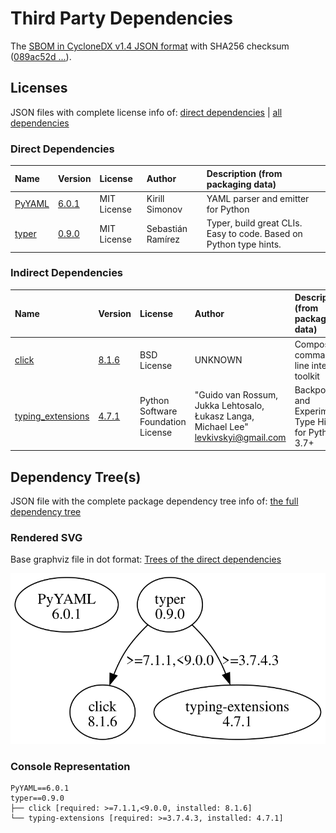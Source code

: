# Third Party Dependencies

<!--[[[fill sbom_sha256()]]]-->
The [SBOM in CycloneDX v1.4 JSON format](https://git.sr.ht/~sthagen/magnetismi/blob/default/sbom/cdx.json) with SHA256 checksum ([089ac52d ...](https://git.sr.ht/~sthagen/magnetismi/blob/default/sbom/cdx.json.sha256 "sha256:089ac52d8ffadccc57e275e4e788da42b9e67532724fedd7c27755c3da396ea7")).
<!--[[[end]]] (checksum: 0380ef4e8d27be6e3bee91eee569c9e7)-->
## Licenses 

JSON files with complete license info of: [direct dependencies](direct-dependency-licenses.json) | [all dependencies](all-dependency-licenses.json)

### Direct Dependencies

<!--[[[fill direct_dependencies_table()]]]-->
| Name                                       | Version                                         | License     | Author            | Description (from packaging data)                                  |
|:-------------------------------------------|:------------------------------------------------|:------------|:------------------|:-------------------------------------------------------------------|
| [PyYAML](https://pyyaml.org/)              | [6.0.1](https://pypi.org/project/PyYAML/6.0.1/) | MIT License | Kirill Simonov    | YAML parser and emitter for Python                                 |
| [typer](https://github.com/tiangolo/typer) | [0.9.0](https://pypi.org/project/typer/0.9.0/)  | MIT License | Sebastián Ramírez | Typer, build great CLIs. Easy to code. Based on Python type hints. |
<!--[[[end]]] (checksum: 57e70643e2e7dd9ac365b0676b61d886)-->

### Indirect Dependencies

<!--[[[fill indirect_dependencies_table()]]]-->
| Name                                                             | Version                                                    | License                            | Author                                                                                | Description (from packaging data)                      |
|:-----------------------------------------------------------------|:-----------------------------------------------------------|:-----------------------------------|:--------------------------------------------------------------------------------------|:-------------------------------------------------------|
| [click](https://palletsprojects.com/p/click/)                    | [8.1.6](https://pypi.org/project/click/8.1.6/)             | BSD License                        | UNKNOWN                                                                               | Composable command line interface toolkit              |
| [typing_extensions](https://github.com/python/typing_extensions) | [4.7.1](https://pypi.org/project/typing_extensions/4.7.1/) | Python Software Foundation License | "Guido van Rossum, Jukka Lehtosalo, Łukasz Langa, Michael Lee" <levkivskyi@gmail.com> | Backported and Experimental Type Hints for Python 3.7+ |
<!--[[[end]]] (checksum: fd2e7cf8cf683f64a491595a9d89935b)-->

## Dependency Tree(s)

JSON file with the complete package dependency tree info of: [the full dependency tree](package-dependency-tree.json)

### Rendered SVG

Base graphviz file in dot format: [Trees of the direct dependencies](package-dependency-tree.dot.txt)

<img src="./package-dependency-tree.svg" alt="Trees of the direct dependencies" title="Trees of the direct dependencies"/>

### Console Representation

<!--[[[fill dependency_tree_console_text()]]]-->
````console
PyYAML==6.0.1
typer==0.9.0
├── click [required: >=7.1.1,<9.0.0, installed: 8.1.6]
└── typing-extensions [required: >=3.7.4.3, installed: 4.7.1]
````
<!--[[[end]]] (checksum: 5119b6bfd6705217bc581b36cf350f26)-->
